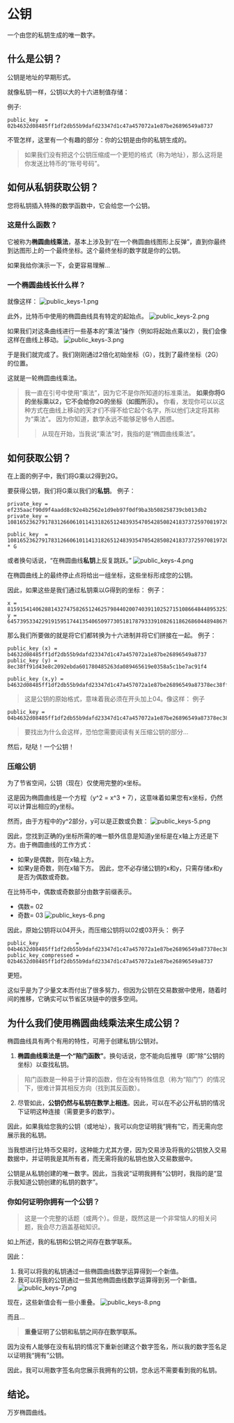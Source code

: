 # 公钥
一个由您的私钥生成的唯一数字。

## 什么是公钥？
公钥是地址的早期形式。

就像私钥一样，公钥以大的十六进制值存储：

例子:
```
public_key  = 02b4632d08485ff1df2db55b9dafd23347d1c47a457072a1e87be26896549a8737
```

不管怎样，这里有一个有趣的部分：你的公钥是由你的私钥生成的。

>如果我们没有把这个公钥压缩成一个更短的格式（称为地址），那么这将是你发送比特币的“账号号码”。

## 如何从私钥获取公钥？
您将私钥插入特殊的数学函数中，它会给您一个公钥。

### 这是什么函数？
它被称为**椭圆曲线乘法**，基本上涉及到“在一个椭圆曲线图形上反弹”，直到你最终到达图形上的一个最终坐标。这个最终坐标的数字就是你的公钥。

如果我给你演示一下，会更容易理解...

### 一个椭圆曲线长什么样？
就像这样：
![public_keys-1.png](img/public_keys-1.png)

此外，比特币中使用的椭圆曲线具有特定的起始点。
![public_keys-2.png](img/public_keys-2.png)

如果我们对这条曲线进行一些基本的“乘法”操作（例如将起始点乘以2），我们会像这样在曲线上移动。
![public_keys-3.png](img/public_keys-3.png)

于是我们就完成了。我们刚刚通过2倍化初始坐标（G），找到了最终坐标（2G）的位置。

这就是一轮椭圆曲线乘法。
>我一直在引号中使用“乘法”，因为它不是你所知道的标准乘法。
**如果你将G的坐标乘以2，它不会给你2G的坐标（如图所示）。**
你看，发现你可以以这种方式在曲线上移动的天才们不得不给它起个名字，所以他们决定将其称为“乘法”。
因为你知道，数学永远不能够足够令人困惑。
>>从现在开始，当我说“乘法”时，我指的是“椭圆曲线乘法”。

## 如何获取公钥？
在上面的例子中，我们将G乘以2得到2G。

要获得公钥，我们将G乘以我们的**私钥**。
例子：
```
private_key = ef235aacf90d9f4aadd8c92e4b2562e1d9eb97f0df9ba3b508258739cb013db2
private_key = 108165236279178312660610114131826512483935470542850824183737259708197206310322

public_key  = 108165236279178312660610114131826512483935470542850824183737259708197206310322 * G
```
或者换句话说，“在椭圆曲线**私钥**上反复跳跃。”
![public_keys-4.png](img/public_keys-4.png)

在椭圆曲线上的最终停止点将给出一组坐标，这些坐标形成您的公钥。

因此，如果这些是我们通过私钥乘以G得到的坐标：
例子：
```
x = 81591541406288143274758265124625798440200740391102527151086648448953253267255
y = 64573953342291915951744135406509773051817879333910826118626860448948679381492
```

那么我们所要做的就是将它们都转换为十六进制并将它们拼接在一起。
例子：
```
public_key (x) = b4632d08485ff1df2db55b9dafd23347d1c47a457072a1e87be26896549a8737
public_key (y) = 8ec38ff91d43e8c2092ebda601780485263da089465619e0358a5c1be7ac91f4

public_key (x,y) = b4632d08485ff1df2db55b9dafd23347d1c47a457072a1e87be26896549a87378ec38ff91d43e8c2092ebda601780485263da089465619e0358a5c1be7ac91f4
```

>这是公钥的原始格式，意味着我必须在开头加上04。像这样：
例子
```
public_key = 04b4632d08485ff1df2db55b9dafd23347d1c47a457072a1e87be26896549a87378ec38ff91d43e8c2092ebda601780485263da089465619e0358a5c1be7ac91f4
```
>要找出为什么会这样，恐怕您需要阅读有关压缩公钥的部分...

然后，哒哒！一个公钥！

### 压缩公钥
为了节省空间，公钥（现在）仅使用完整的x坐标。

这是因为椭圆曲线是一个方程（y^2 = x^3 + 7），这意味着如果您有x坐标，仍然可以计算出相应的y坐标。

然而，由于方程中的y^2部分，y可以是正数或负数：
![public_keys-5.png](img/public_keys-5.png)

因此，您找到正确的y坐标所需的唯一额外信息是知道y坐标是在x轴上方还是下方。由于椭圆曲线的工作方式：

* 如果y是偶数，则在x轴上方。
* 如果y是奇数，则在x轴下方。
因此，您不必存储公钥的x和y，只需存储x和y是否为偶数或奇数。

在比特币中，偶数或奇数部分由数字前缀表示。

* 偶数= 02
* 奇数= 03
![public_keys-6.png](img/public_keys-6.png)

因此，原始公钥将以04开头，而压缩公钥将以02或03开头：
例子
```
public_key            = 04b4632d08485ff1df2db55b9dafd23347d1c47a457072a1e87be26896549a87378ec38ff91d43e8c2092ebda601780485263da089465619e0358a5c1be7ac91f4
public_key_compressed = 02b4632d08485ff1df2db55b9dafd23347d1c47a457072a1e87be26896549a8737
```
更短。

这似乎是为了少量文本而付出了很多努力，但因为公钥在交易数据中使用，随着时间的推移，它确实可以节省区块链中的很多空间。

## 为什么我们使用椭圆曲线乘法来生成公钥？
椭圆曲线具有两个有用的特性，可用于创建私钥/公钥对。

1. **椭圆曲线乘法是一个“陷门函数”**。换句话说，您不能向后推导（即“除”公钥的坐标）以查找私钥。
>陷门函数是一种易于计算的函数，但在没有特殊信息（称为“陷门”）的情况下，很难计算其相反方向（找到其反函数）。

2. 尽管如此，**公钥仍然与私钥在数学上相连**。因此，可以在不必公开私钥的情况下证明这种连接（需要更多的数学）。

因此，如果我给您我的公钥（或地址），我可以向您证明我“拥有”它，而无需向您展示我的私钥。

当我想进行比特币交易时，这种能力尤其方便，因为交易涉及将我的公钥放入交易数据中，并证明我是其所有者，而无需将我的私钥也放入交易数据中。

公钥是从私钥创建的唯一数字。因此，当我说“证明我拥有”公钥时，我指的是“显示我知道公钥创建的私钥的数字”。

### 你如何证明你拥有一个公钥？
>这是一个完整的话题（或两个）。但是，既然这是一个非常恼人的相关问题，我会尽力涵盖基础知识。

如上所述，我的私钥和公钥之间存在数学联系。

因此：

1. 我可以将我的私钥通过一些椭圆曲线数学运算得到一个新值。
2. 我可以将我的公钥通过一些其他椭圆曲线数学运算得到另一个新值。
![public_keys-7.png](img/public_keys-7.png)

现在，这些新值会有一些小重叠。
![public_keys-8.png](img/public_keys-8.png)

而且…

>**重叠证明了公钥和私钥之间存在数学联系。**

因为没有人能够在没有私钥的情况下重新创建这个数字签名，所以我的数字签名足以证明我“拥有”公钥。

因此，我可以用数字签名向您展示我拥有的公钥，您永远不需要看到我的私钥。

## 结论。
万岁椭圆曲线。